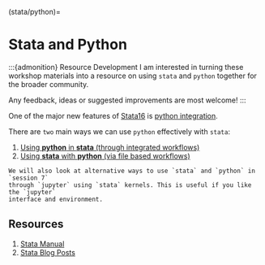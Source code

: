 (stata/python)=
# Stata and Python

:::{admonition} Resource Development
I am interested in turning these workshop materials into a resource on using
`stata` and `python` together for the broader community.

Any feedback, ideas or suggested improvements are most welcome!
:::

One of the major new features of [Stata16](https://www.stata.com/new-in-stata/)
is [python integration](https://www.stata.com/new-in-stata/python-integration/).

There are `two` main ways we can use `python` effectively with `stata`:

1. [Using **python** in **stata** (through integrated workflows)](stata/python-integrated)
2. [Using **stata** with **python** (via file based workflows)](stata/python-files)

```{seealso}
We will also look at alternative ways to use `stata` and `python` in `session 7`
through `jupyter` using `stata` kernels. This is useful if you like the `jupyter`
interface and environment.
```

## Resources

1. [Stata Manual](https://www.stata.com/manuals/ppython.pdf)
2. [Stata Blog Posts](https://blog.stata.com/category/programming/)


